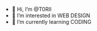 - 👋 Hi, I’m @T0RII
- 👀 I’m interested in WEB DESIGN
- 🌱 I’m currently learning CODING


<!---
T0RII/T0RII is a ✨ special ✨ repository because its `README.md` (this file) appears on your GitHub profile.
You can click the Preview link to take a look at your changes.
--->
